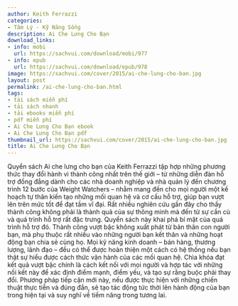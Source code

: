 ```yaml
---
author: Keith Ferrazzi
categories:
- Tâm Lý - Kỹ Năng Sống
description: Ai Che Lưng Cho Bạn
download_links:
- info: mobi
  url: https://sachvui.com/download/mobi/977
- info: epub
  url: https://sachvui.com/download/epub/978
image: https://sachvui.com/cover/2015/ai-che-lung-cho-ban.jpg
layout: post
permalink: /ai-che-lung-cho-ban.html
tags:
- tải sách miễn phí
- tải sách nhanh
- tải ebooks miễn phí
- pdf miễn phí
- Ai Che Lưng Cho Bạn ebook
- Ai Che Lưng Cho Bạn pdf
thumbnail_url: https://sachvui.com/cover/2015/ai-che-lung-cho-ban.jpg
title: Ai Che Lưng Cho Bạn
---
```


 <div class="item-desc text-justify"> Quyển sách Ai che lưng cho bạn của Keith Ferrazzi tập hợp những phương thức thay đổi hành vi thành công nhất trên thế giới – từ những diễn đàn hỗ trợ đồng đẳng dành cho các nhà doanh nghiệp và nhà quản lý đến chương trình 12 bước của Weight Watchers – nhằm mang đến cho mọi người một kế hoạch tự thân kiến tạo những mối quan hệ và cơ cấu hỗ trợ, giúp bạn vượt lên trên mức tốt để đạt tầm vĩ đại. Rất nhiều nghiên cứu gần đây cho thấy thành công không phải là thành quả của sự thông minh mà đến từ sự cần cù và quá trình hỗ trợ rất đặc trưng. Quyển sách này khai phá bí mật của quá trình hỗ trợ đó. Thành công vượt bậc không xuất phát từ bản thân con người bạn, mà phụ thuộc rất nhiều vào những người bạn kết thân và những hoạt động bạn chia sẻ cùng họ. Mọi kỹ năng kinh doanh – bán hàng, thương lượng, lãnh đạo – đều có thể được hoàn thiện một cách có hệ thống nếu bạn thật sự hiểu được cách thức vận hành của các mối quan hệ. Chìa khóa đạt kết quả vượt bậc chính là cách kết nối với mọi người và hợp tác với những nối kết này để xác định điểm mạnh, điểm yếu, và tạo sự rằng buộc phải thay đổi. Phương pháp tiếp cận mới này, nếu được thực hiện với những chiến thuật thực tiễn và đúng đắn, sẽ tạo tác động tức thời lên hành động của bạn trong hiện tại và suy nghĩ về tiềm năng trong tương lai. </div>